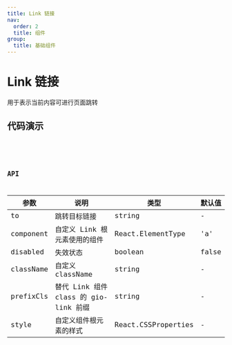 ```yaml
---
title: Link 链接
nav:
  order: 2
  title: 组件
group:
  title: 基础组件
---
```


# Link 链接

用于表示当前内容可进行页面跳转

## 代码演示

<code src='./demos/link.tsx' title='默认形式' desc='默认使用 a 标签作为组件' />

<code src='./demos/customLink.tsx' title=' 自定义组件' desc=' 可以 `component` props 来自定义组件' />

## API

| 参数      | 说明                                  | 类型                | 默认值 |
| --------- | ------------------------------------- | ------------------- | ------ |
| to        | 跳转目标链接                          | string              | -      |
| component | 自定义 Link 根元素使用的组件          | React.ElementType   | 'a'    |
| disabled  | 失效状态                              | boolean             | false  |
| className | 自定义 className                      | string              | -      |
| prefixCls | 替代 Link 组件 class 的 gio-link 前缀 | string              | -      |
| style     | 自定义组件根元素的样式                | React.CSSProperties | -      |
